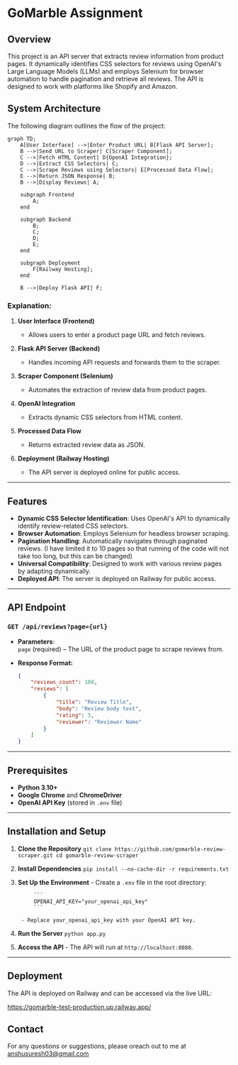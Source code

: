 # GoMarble Assignment

## Overview

This project is an API server that extracts review information from product pages. It dynamically identifies CSS selectors for reviews using OpenAI's Large Language Models (LLMs) and employs Selenium for browser automation to handle pagination and retrieve all reviews. The API is designed to work with platforms like Shopify and Amazon.

## System Architecture

The following diagram outlines the flow of the project:

```mermaid
graph TD;
    A[User Interface] -->|Enter Product URL| B[Flask API Server];
    B -->|Send URL to Scraper| C[Scraper Component];
    C -->|Fetch HTML Content| D{OpenAI Integration};
    D -->|Extract CSS Selectors| C;
    C -->|Scrape Reviews using Selectors| E[Processed Data Flow];
    E -->|Return JSON Response| B;
    B -->|Display Reviews| A;

    subgraph Frontend
        A;
    end

    subgraph Backend
        B;
        C;
        D;
        E;
    end

    subgraph Deployment
        F[Railway Hosting];
    end

    B -->|Deploy Flask API| F;
```
### Explanation:

1. **User Interface (Frontend)**
   - Allows users to enter a product page URL and fetch reviews.

2. **Flask API Server (Backend)**
   - Handles incoming API requests and forwards them to the scraper.

3. **Scraper Component (Selenium)**
   - Automates the extraction of review data from product pages.

4. **OpenAI Integration**
   - Extracts dynamic CSS selectors from HTML content.

5. **Processed Data Flow**
   - Returns extracted review data as JSON.

6. **Deployment (Railway Hosting)**
   - The API server is deployed online for public access.
---

## Features

- **Dynamic CSS Selector Identification**: Uses OpenAI's API to dynamically identify review-related CSS selectors.
- **Browser Automation**: Employs Selenium for headless browser scraping.
- **Pagination Handling**: Automatically navigates through paginated reviews. (I have limited it to 10 pages so that running of the code will not take too long, but this can be changed)
- **Universal Compatibility**: Designed to work with various review pages by adapting dynamically.
- **Deployed API**: The server is deployed on Railway for public access.

---

## API Endpoint

### `GET /api/reviews?page={url}`

- **Parameters**:  
    `page` (required) – The URL of the product page to scrape reviews from.

- **Response Format:**

    ```json
    {
        "reviews_count": 100,
        "reviews": [
            {
                "title": "Review Title",
                "body": "Review body text",
                "rating": 5,
                "reviewer": "Reviewer Name"
            }
        ]
    }
    ```

---

## Prerequisites

- **Python 3.10+**
- **Google Chrome** and **ChromeDriver**
- **OpenAI API Key** (stored in `.env` file)

---

## Installation and Setup

1. **Clone the Repository**
        ```
        git clone https://github.com/gomarble-review-scraper.git
        cd gomarble-review-scraper
        ```

2. **Install Dependencies**
        ```
        pip install --no-cache-dir -r requirements.txt
        ```

3. **Set Up the Environment**
        - Create a `.env` file in the root directory:

            ```
            OPENAI_API_KEY="your_openai_api_key"
            ```

        - Replace your_openai_api_key with your OpenAI API key.

4. **Run the Server**
        ```
        python app.py
        ```

5. **Access the API**
        - The API will run at `http://localhost:8080`.

---

## Deployment

The API is deployed on Railway and can be accessed via the live URL:


https://gomarble-test-production.up.railway.app/



## Contact

For any questions or suggestions, please oreach out to me at anshusuresh03@gmail.com
